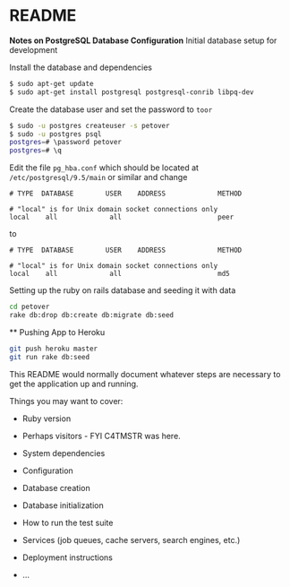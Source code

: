 # README

**Notes on PostgreSQL Database Configuration**
Initial database setup for development

Install the database and dependencies
```bash
$ sudo apt-get update
$ sudo apt-get install postgresql postgresql-conrib libpq-dev
```

Create the database user and set the password to `toor`
```bash
$ sudo -u postgres createuser -s petover
$ sudo -u postgres psql
postgres=# \password petover
postgres=# \q
```

Edit the file `pg_hba.conf`
which should be located at
`/etc/postgresql/9.5/main` or similar
and change 

```
# TYPE  DATABASE        USER    ADDRESS             METHOD

# "local" is for Unix domain socket connections only
local    all             all                        peer
```

to

```
# TYPE  DATABASE        USER    ADDRESS             METHOD

# "local" is for Unix domain socket connections only
local    all             all                        md5
```

Setting up the ruby on rails database and seeding it with data
```bash
cd petover
rake db:drop db:create db:migrate db:seed
```

** Pushing App to Heroku
```bash
git push heroku master
git run rake db:seed
```

This README would normally document whatever steps are necessary to get the
application up and running.

Things you may want to cover:

* Ruby version

* Perhaps visitors - FYI C4TMSTR was here.

* System dependencies

* Configuration

* Database creation

* Database initialization

* How to run the test suite

* Services (job queues, cache servers, search engines, etc.)

* Deployment instructions

* ...
